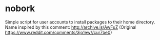 # nobork
Simple script for user accounts to install packages to their home directory.
Name inspired by this comment:  http://archive.is/AwFuZ (Original https://www.reddit.com/comments/3jo1ew//cur7be0)

